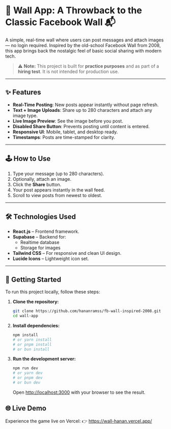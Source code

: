 # 🧱 Wall App: A Throwback to the Classic Facebook Wall 📬

A simple, real-time wall where users can post messages and attach images — no login required. Inspired by the old-school Facebook Wall from 2008, this app brings back the nostalgic feel of basic social sharing with modern tech.

> ⚠️ **Note:** This project is built for **practice purposes** and as part of a **hiring test**. It is not intended for production use.

---

## ✨ Features

- **Real-Time Posting**: New posts appear instantly without page refresh.
- **Text + Image Uploads**: Share up to 280 characters and attach any image type.
- **Live Image Preview**: See the image before you post.
- **Disabled Share Button**: Prevents posting until content is entered.
- **Responsive UI**: Mobile, tablet, and desktop ready.
- **Timestamps**: Posts are time-stamped for clarity.

---

## 🕹️ How to Use

1. Type your message (up to 280 characters).
2. Optionally, attach an image.
3. Click the **Share** button.
4. Your post appears instantly in the wall feed.
5. Scroll to view posts from newest to oldest.

---

## 🛠️ Technologies Used

- **React.js** – Frontend framework.
- **Supabase** – Backend for:
  - Realtime database
  - Storage for images
- **Tailwind CSS** – For responsive and clean UI design.
- **Lucide Icons** – Lightweight icon set.

---

## 🚀 Getting Started

To run this project locally, follow these steps:

1.  **Clone the repository:**
    ```bash
    git clone https://github.com/hananramss/fb-wall-inspired-2008.git
    cd wall-app
    ```
2.  **Install dependencies:**
    ```bash
    npm install
    # or yarn install
    # or pnpm install
    # or bun install
    ```
3.  **Run the development server:**
    ```bash
    npm run dev
    # or yarn dev
    # or pnpm dev
    # or bun dev
    ```
    Open [http://localhost:3000](http://localhost:3000) with your browser to see the result.

## 🌐 Live Demo

Experience the game live on Vercel:
👉 https://wall-hanan.vercel.app/
